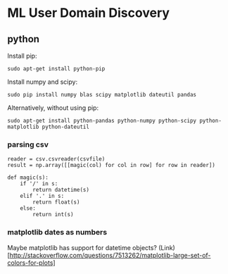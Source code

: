 ML User Domain Discovery
========================

python
------
Install pip:

    sudo apt-get install python-pip

Install numpy and scipy:

    sudo pip install numpy blas scipy matplotlib dateutil pandas

Alternatively, without using pip:

    sudo apt-get install python-pandas python-numpy python-scipy python-matplotlib python-dateutil

### parsing csv

    reader = csv.csvreader(csvfile)
    result = np.array([[magic(col) for col in row] for row in reader])

    def magic(s):
        if '/' in s:
            return datetime(s)
        elif '.' in s:
            return float(s)
        else:
            return int(s)

### matplotlib dates as numbers
Maybe matplotlib has support for datetime objects?
(Link)[http://stackoverflow.com/questions/7513262/matplotlib-large-set-of-colors-for-plots]
